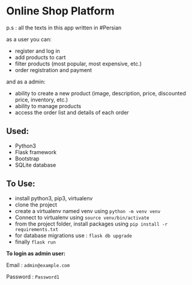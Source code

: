 # Online Shop Platform

p.s : all the texts in this app written in #Persian

as a user you can:
- register and log in
- add products to cart
- filter products (most popular, most expensive, etc.)
- order registration and payment

and as a admin:
- ability to create a new product (image, description, price, discounted price, inventory, etc.)
- ability to manage products
- access the order list and details of each order

## Used:
- Python3
- Flask framework
- Bootstrap
- SQLite database 
## To Use:
- install python3, pip3, virtualenv
- clone the project 
- create a virtualenv named venv using ``` python -m venv venv ```
- Connect to virtualenv using ``` source venv/bin/activate ```
- from the project folder, install packages using ``` pip install -r requirements.txt ```
- for database migrations use : ``` flask db upgrade ```
- finally ``` flask run ```

**To login as admin user:**

Email : ```admin@example.com```

Password : ```Password1```
